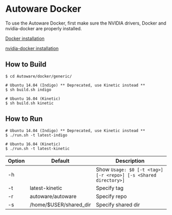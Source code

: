 # Autoware Docker
To use the Autoware Docker, first make sure the NVIDIA drivers, Docker and nvidia-docker are properly installed.

[Docker installation](https://docs.docker.com/engine/installation/linux/docker-ce/ubuntu/)


[nvidia-docker installation](https://github.com/NVIDIA/nvidia-docker)

## How to Build
```
$ cd Autoware/docker/generic/

# Ubuntu 14.04 (Indigo) ** Deprecated, use Kinetic instead **
$ sh build.sh indigo

# Ubuntu 16.04 (Kinetic)
$ sh build.sh kinetic
```

## How to Run
```
# Ubuntu 14.04 (Indigo) ** Deprecated, use Kinetic instead **
$ ./run.sh -t latest-indigo

# Ubuntu 16.04 (Kinetic)
$ ./run.sh -t latest-kinetic
```

|Option|Default|Description|
|---|---|---|
|-h||Show `Usage: $0 [-t <tag>] [-r <repo>] [-s <Shared directory>]`|
|-t|latest-kinetic|Specify tag|
|-r|autoware/autoware|Specify repo|
|-s|/home/$USER/shared_dir|Specify shared dir|

